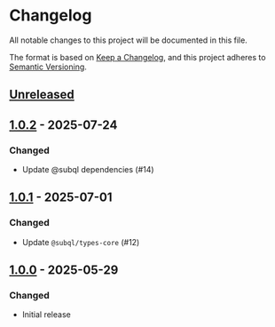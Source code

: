 # Changelog
All notable changes to this project will be documented in this file.

The format is based on [Keep a Changelog](https://keepachangelog.com/en/1.0.0/),
and this project adheres to [Semantic Versioning](https://semver.org/spec/v2.0.0.html).

## [Unreleased]

## [1.0.2] - 2025-07-24
### Changed
- Update @subql dependencies (#14)

## [1.0.1] - 2025-07-01
### Changed
- Update `@subql/types-core` (#12)

## [1.0.0] - 2025-05-29
### Changed
- Initial release

[Unreleased]: https://github.com/subquery/subql-solana/compare/types-solana/1.0.2...HEAD
[1.0.2]: https://github.com/subquery/subql-solana/compare/types-solana/1.0.1...types-solana/1.0.2
[1.0.1]: https://github.com/subquery/subql-solana/compare/types-solana/1.0.0...types-solana/1.0.1
[1.0.0]: https://github.com/subquery/subql-solana/releases/tag/types-solana/1.0.0
